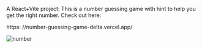 A React+Vite project: 
This is a number guessing game with hint to help you get the right number.
Check out here: 

https:  //number-guessing-game-delta.vercel.app/


![number](https://github.com/kylead10/number-guessing-game/assets/101107354/afeb5749-5ca8-4717-8efa-39c1781adaef)
